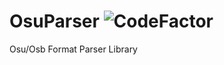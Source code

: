 # OsuParser ![CodeFactor](https://www.codefactor.io/repository/github/cloudholic/osuparser/badge)
Osu/Osb Format Parser Library
